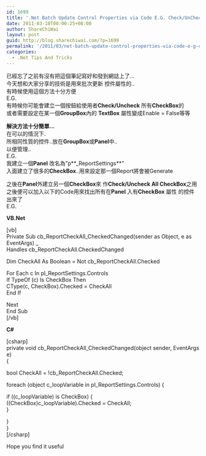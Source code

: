 ```yaml
---
id: 1699
title: '.Net Batch Update Control Properties via Code E.G. Check/UnCheck All CheckBox &#8211; 在.Net中批次更新控件屬性'
date: 2011-03-10T00:00:25+08:00
author: ShareChiWai
layout: post
guid: http://blog.sharechiwai.com/?p=1699
permalink: '/2011/03/net-batch-update-control-properties-via-code-e-g-checkuncheck-all-checkbox-%e5%9c%a8-net%e4%b8%ad%e6%89%b9%e6%ac%a1%e6%9b%b4%e6%96%b0%e6%8e%a7%e4%bb%b6%e5%b1%ac%e6%80%a7/'
categories:
  - .Net Tips And Tricks
---
```

已經忘了之前有沒有把這個筆記寫好和發到網誌上了&#8230;  
今天想和大家分享的技術是用來批次更新 控件屬性的..  
有時候使用這個方法十分方便  
E.G.  
有時候你可能會建立一個按鈕給使用者**Check/Uncheck** 所有**CheckBox**的  
或者需要設定在某一個**GroupBox**內的 **TextBox** 屬性變成Enable = False等等

**解決方法十分簡單&#8230;**  
在可以的情況下.  
所相同性質的控件..放在**GroupBox**或**Panel**中..  
以便管理..  
E.G.  
我建立一個**Panel** 改名為&#8221;p**_ReportSettings**&#8221;  
入面建立了很多的**CheckBox**..用來設定那一個Report將會被Generate

之後在**Panel**外建立另一個**CheckBox**來 作**Check/Uncheck All CheckBox**之用  
之後便可以加入以下的Code用來找出所有在**Panel** 入有**CheckBox** 屬性 的控件出來了  
E.G.

**VB.Net**

[vb]  
Private Sub cb\_ReportCheckAll\_CheckedChanged(sender as Object, e as EventArgs) _  
Handles cb_ReportCheckAll.CheckedChanged

Dim CheckAll As Boolean = Not cb_ReportCheckAll.Checked

For Each c In pl_ReportSettings.Controls  
If TypeOf (c) Is CheckBox Then  
CType(c, CheckBox).Checked = CheckAll  
End If

Next  
End Sub  
[/vb]

**C#**

[csharp]  
private void cb\_ReportCheckAll\_CheckedChanged(object sender, EventArgs e)  
{

bool CheckAll = !cb_ReportCheckAll.Checked;

foreach (object c\_loopVariable in pl\_ReportSettings.Controls) {

if ((c_loopVariable) is CheckBox) {  
((CheckBox)c_loopVariable).Checked = CheckAll;  
}

}  
}  
[/csharp]

Hope you find it useful